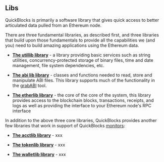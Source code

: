 ## Libs

QuickBlocks is primarily a software library that gives quick access to better articulated data pulled from an Ethereum node.

There are three fundamental libraries, as described first, and three libraries that build upon those fundamentals to provide all the capabilities we (and you) need to build amazing applications using the Ethereum data.

- **[The utillib library](utillib/README.md)** - a library providing basic services such as string utilities, concurrency-protected storage of binary files, time and date management, file system dependencies, etc.

- **[The abi lib library](etherlib/README.md)** - classes and functions needed to read, store and manipulate ABI files. This library supports much of the functionality in 
the [grabABI](../apps/grabABI/README.md) tool.

- **[The etherlib library](etherlib/README.md)** - the core of the core of the system, this library provides access to the blockchain blocks, transactions, receipts, and logs as well as providing the interface to your Ethereum node's RPC interface

In addition to the above three core libraries, QuickBlocks provides another few libraries that work in support of QuickBlocks [monitors](../monitors/README.md):

- **[The acctlib library](acctlib/README.md)** - xxx

- **[The tokenlib library](tokenlib/README.md)** - xxx

- **[The walletlib library](walletlib/README.md)** - xxx

